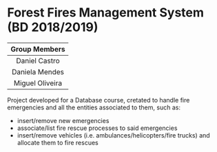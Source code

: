 # Forest Fires Management System (BD 2018/2019)

| Group Members |
|      :-:      |
| Daniel Castro |
| Daniela Mendes|
|Miguel Oliveira|

Project developed for a Database course, cretated to handle fire emergencies and all the entities associated to them, such as:
* insert/remove new emergencies
* associate/list fire rescue processes to said emergencies
* insert/remove vehicles (i.e. ambulances/helicopters/fire trucks) and allocate them to fire rescues
